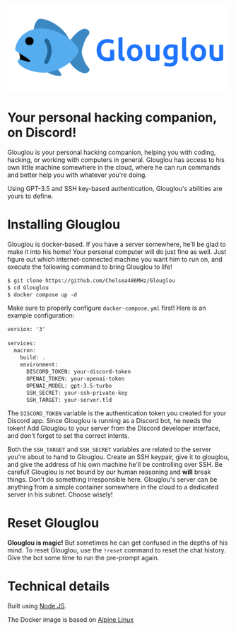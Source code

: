 ![Glouglou logo](logo.png)

# Your personal hacking companion, on Discord!

Glouglou is your personal hacking companion, helping you with coding, hacking, or working with computers in general. Glouglou has access to his own little machine somewhere in the cloud, where he can run commands and better help you with whatever you're doing.

Using GPT-3.5 and SSH key-based authentication, Glouglou's abilities are yours to define.

# Installing Glouglou

Glouglou is docker-based. If you have a server somewhere, he'll be glad to make it into his home! Your personal computer will do just fine as well. Just figure out which internet-connected machine you want him to run on, and execute the following command to bring Glouglou to life!

```
$ git clone https://github.com/Chelsea486MHz/Glouglou
$ cd Glouglou
$ docker compose up -d
```

Make sure to properly configure `docker-compose.yml` first! Here is an example configuration:

```
version: '3'

services:
  macron:
    build: .
    environment:
      DISCORD_TOKEN: your-discord-token
      OPENAI_TOKEN: your-openai-token
      OPENAI_MODEL: gpt-3.5-turbo
      SSH_SECRET: your-ssh-private-key
      SSH_TARGET: your-server.tld
```

The `DISCORD_TOKEN` variable is the authentication token you created for your Discord app. Since Glouglou is running as a Discord bot, he needs the token! Add Glouglou to your server from the Discord developer interface, and don't forget to set the correct intents.

Both the `SSH_TARGET` and `SSH_SECRET` variables are related to the server you're about to hand to Glouglou. Create an SSH keypair, give it to glouglou, and give the address of his own machine he'll be controlling over SSH. Be careful! Glouglou is not bound by our human reasoning and **will** break things. Don't do something irresponsible here. Glouglou's server can be anything from a simple container somewhere in the cloud to a dedicated server in his subnet. Choose wisely!

# Reset Glouglou

**Glouglou is magic!** But sometimes he can get confused in the depths of his mind. To reset Glouglou, use the `!reset` command to reset the chat history. Give the bot some time to run the pre-prompt again.

# Technical details

Built using [Node.JS](https://nodejs.org/en).

The Docker image is based on [Alpine Linux](https://www.alpinelinux.org/)